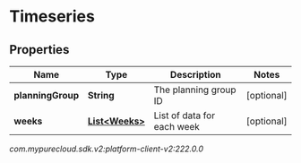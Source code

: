 # Timeseries


## Properties

| Name | Type | Description | Notes |
| ------------ | ------------- | ------------- | ------------- |
| **planningGroup** | **String** | The planning group ID |  [optional] |
| **weeks** | [**List&lt;Weeks&gt;**](Weeks) | List of data for each week |  [optional] |




_com.mypurecloud.sdk.v2:platform-client-v2:222.0.0_
